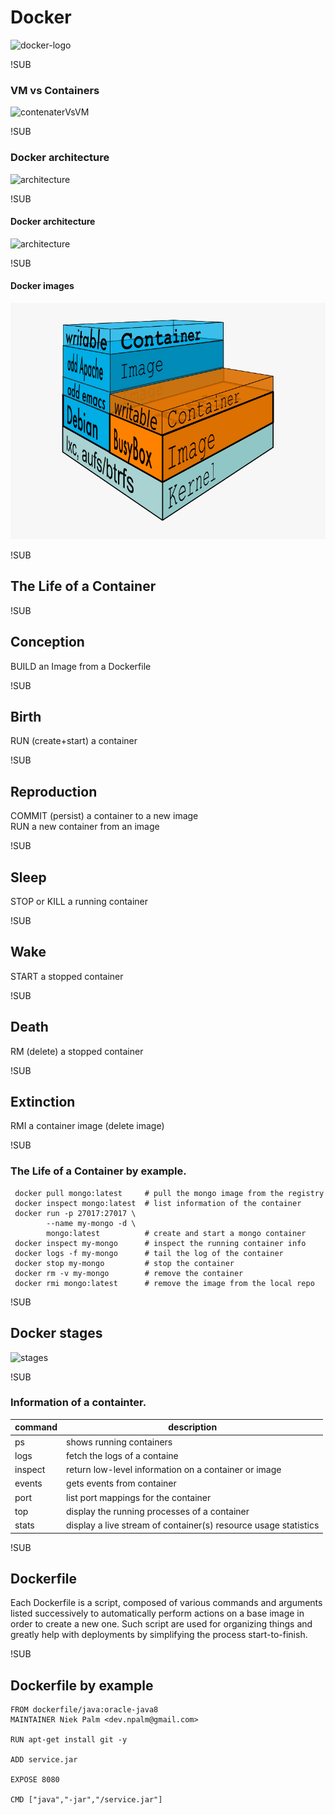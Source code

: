 # Docker
![docker-logo](images/what_is_docker.jpg)

!SUB
### VM vs Containers
![contenaterVsVM](images/07_vm-compare.jpg)

!SUB
### Docker architecture
![architecture](images/architecture.jpg)

!SUB
#### Docker architecture
![architecture](images/docker-execdriver-diagram.png)

!SUB
#### Docker images
![architecture](images/docker-filesystems-busyboxrw.png)

!SUB
## The Life of a Container  

!SUB
## Conception  
BUILD an Image from a Dockerfile  

!SUB
## Birth  
RUN (create+start) a container  

!SUB
## Reproduction  
COMMIT (persist) a container to a new image  
RUN a new container from an image  

!SUB
## Sleep  
STOP or KILL a running container  

!SUB
## Wake  
START a stopped container  

!SUB
## Death  
RM (delete) a stopped container  

!SUB
## Extinction  
RMI a container image (delete image)

!SUB
### The Life of a Container by example.

```
 docker pull mongo:latest     # pull the mongo image from the registry
 docker inspect mongo:latest  # list information of the container
 docker run -p 27017:27017 \
        --name my-mongo -d \
        mongo:latest          # create and start a mongo container
 docker inspect my-mongo      # inspect the running container info
 docker logs -f my-mongo      # tail the log of the container
 docker stop my-mongo         # stop the container
 docker rm -v my-mongo        # remove the container
 docker rmi mongo:latest      # remove the image from the local repo
```


!SUB
## Docker stages
![stages](images/docker-stages.png)



!SUB
### Information of a containter.

| command      | description           |
| ------------ |---------------|
| ps |shows running containers|
| logs |fetch the logs of a containe|
| inspect |return low-level information on a container or image|
| events |gets events from container|
| port |list port mappings for the container
| top |display the running processes of a container|
| stats |display a live stream of container(s) resource usage statistics

!SUB
## Dockerfile

Each Dockerfile is a script, composed of various commands and arguments listed successively to automatically perform actions on a base image in order to create a new one. Such script are used for organizing things and greatly help with deployments by simplifying the process start-to-finish.

!SUB
## Dockerfile by example
```
FROM dockerfile/java:oracle-java8
MAINTAINER Niek Palm <dev.npalm@gmail.com>

RUN apt-get install git -y

ADD service.jar

EXPOSE 8080

CMD ["java","-jar","/service.jar"]

```
